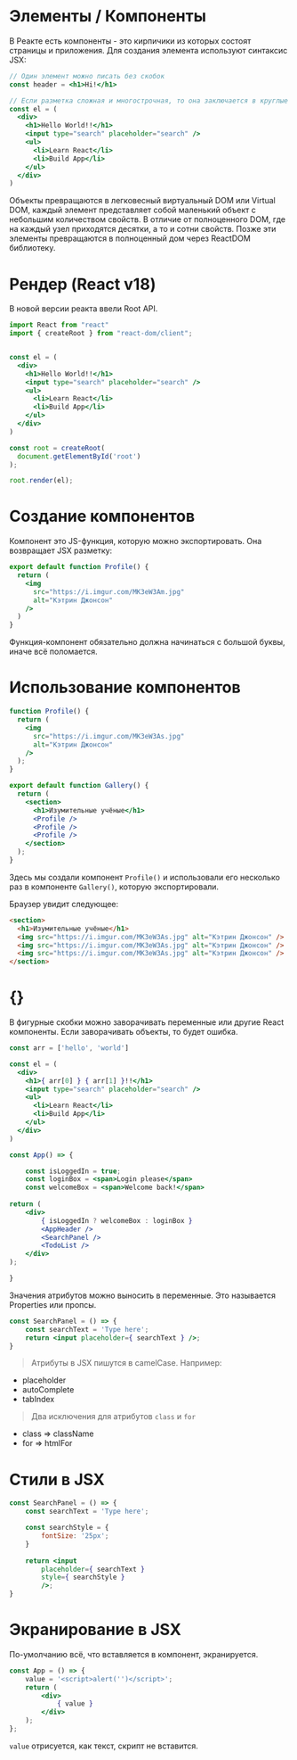 ```table-of-contents
```
# Элементы / Компоненты
В Реакте есть компоненты - это кирпичики из которых состоят страницы и приложения.
 Для создания элемента используют синтаксис JSX:
```jsx
// Один элемент можно писать без скобок
const header = <h1>Hi!</h1>

// Если разметка сложная и многострочная, то она заключается в круглые скобки
const el = (
  <div>
    <h1>Hello World!!</h1>
    <input type="search" placeholder="search" />
    <ul>
      <li>Learn React</li>
      <li>Build App</li>
    </ul>
  </div>
)
```

Объекты превращаются в легковесный виртуальный DOM или Virtual DOM, каждый элемент представляет собой маленький объект с небольшим количеством свойств. В отличие от полноценного DOM, где на каждый узел приходятся десятки, а то и сотни свойств. Позже эти элементы превращаются в полноценный дом через ReactDOM библиотеку.

# Рендер (React v18)
В новой версии реакта ввели Root API.
```jsx
import React from "react"
import { createRoot } from "react-dom/client";


const el = (
  <div>
    <h1>Hello World!!</h1>
    <input type="search" placeholder="search" />
    <ul>
      <li>Learn React</li>
      <li>Build App</li>
    </ul>
  </div>
)

const root = createRoot(
  document.getElementById('root')
);

root.render(el);
```

# Создание компонентов
Компонент это JS-функция, которую можно экспортировать. Она возвращает JSX разметку:

```jsx
export default function Profile() {
  return (
    <img
      src="https://i.imgur.com/MK3eW3Am.jpg"
      alt="Кэтрин Джонсон"
    />
  )
}
```

Функция-компонент обязательно должна начинаться с большой буквы, иначе всё поломается.

# Использование компонентов
```jsx
function Profile() {
  return (
    <img
      src="https://i.imgur.com/MK3eW3As.jpg"
      alt="Кэтрин Джонсон"
    />
  );
}

export default function Gallery() {
  return (
    <section>
      <h1>Изумительные учёные</h1>
      <Profile />
      <Profile />
      <Profile />
    </section>
  );
}
```

Здесь мы создали компонент `Profile()` и использовали его несколько раз в компоненте `Gallery()`, которую экспортировали.

Браузер увидит следующее:
```html
<section>
  <h1>Изумительные учёные</h1>
  <img src="https://i.imgur.com/MK3eW3As.jpg" alt="Кэтрин Джонсон" />
  <img src="https://i.imgur.com/MK3eW3As.jpg" alt="Кэтрин Джонсон" />
  <img src="https://i.imgur.com/MK3eW3As.jpg" alt="Кэтрин Джонсон" />
</section>
```

# {}
В фигурные скобки можно заворачивать переменные или другие React компоненты. Если заворачивать объекты, то будет ошибка. 

```jsx
const arr = ['hello', 'world']

const el = (
  <div>
    <h1>{ arr[0] } { arr[1] }!!</h1>
    <input type="search" placeholder="search" />
    <ul>
      <li>Learn React</li>
      <li>Build App</li>
    </ul>
  </div>
)
```

```jsx
const App() => {

	const isLoggedIn = true;
	const loginBox = <span>Login please</span>
	const welcomeBox = <span>Welcome back!</span>
	
return (
	<div>
		{ isLoggedIn ? welcomeBox : loginBox }
		<AppHeader />
		<SearchPanel />
		<TodoList />
	</div>
);

}
```

Значения атрибутов можно выносить в переменные. Это называется Properties или пропсы.
```jsx
const SearchPanel = () => {
	const searchText = 'Type here';
	return <input placeholder={ searchText } />;
}
```

> Атрибуты в JSX пишутся в camelCase. Например:

- placeholder
- autoComplete
- tabIndex

> Два исключения для атрибутов `class` и `for`

- class => className
- for => htmlFor

# Стили в JSX
```jsx
const SearchPanel = () => {
	const searchText = 'Type here';

	const searchStyle = {
		fontSize: '25px';
	}
	
	return <input
		placeholder={ searchText }
		style={ searchStyle }
		/>;
}
```

# Экранирование в JSX
По-умолчанию всё, что вставляется в компонент, экранируется. 

```jsx
const App = () => {
	value = '<script>alert('')</script>';
	return (
		<div>
			{ value }
		</div>
	);
};
```

`value` отрисуется, как текст, скрипт не вставится.
